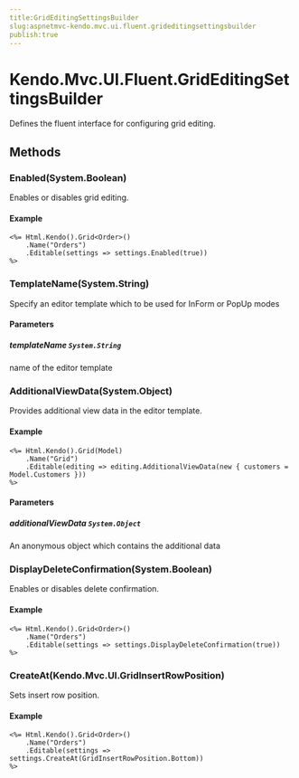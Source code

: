 ```yaml
---
title:GridEditingSettingsBuilder
slug:aspnetmvc-kendo.mvc.ui.fluent.grideditingsettingsbuilder
publish:true
---
```


# Kendo.Mvc.UI.Fluent.GridEditingSettingsBuilder
Defines the fluent interface for configuring grid editing.



## Methods

### Enabled(System.Boolean)
Enables or disables grid editing.

#### Example

    <%= Html.Kendo().Grid<Order>()
        .Name("Orders")
        .Editable(settings => settings.Enabled(true))
    %>
        




### TemplateName(System.String)
Specify an editor template which to be used for InForm or PopUp modes


#### Parameters

##### templateName `System.String`
name of the editor template




### AdditionalViewData(System.Object)
Provides additional view data in the editor template.

#### Example

    <%= Html.Kendo().Grid(Model)
        .Name("Grid")
        .Editable(editing => editing.AdditionalViewData(new { customers = Model.Customers }))
    %>
        


#### Parameters

##### additionalViewData `System.Object`
An anonymous object which contains the additional data




### DisplayDeleteConfirmation(System.Boolean)
Enables or disables delete confirmation.

#### Example

    <%= Html.Kendo().Grid<Order>()
        .Name("Orders")
        .Editable(settings => settings.DisplayDeleteConfirmation(true))
    %>
        




### CreateAt(Kendo.Mvc.UI.GridInsertRowPosition)
Sets insert row position.

#### Example

    <%= Html.Kendo().Grid<Order>()
        .Name("Orders")
        .Editable(settings => settings.CreateAt(GridInsertRowPosition.Bottom))
    %>
        





